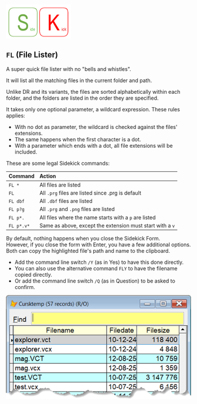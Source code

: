 [![Sidekick](Images/SKLogo.png)](../README.md)

## `FL` (File Lister)

A super quick file lister with no "bells and whistles".  

It will list all the matching files in the current folder and path.  

Unlike DR and its variants, the files are sorted alphabetically within each folder, and the folders are listed in the order they are specified.  

It takes only one optional parameter, a wildcard expression. These rules applies:  

* With no dot as parameter, the wildcard is checked against the files' extensions.
*	The same happens when the first character is a dot.
*	With a parameter which ends with a dot, all file extensions will be included.

These are some legal Sidekick commands: 

| Command | Action |
|:---|:---
| 	`FL *` |			All files are listed|
|	`FL`	|		All `.prg`  files are listed since .prg is default|
|	`FL dbf`	|		All `.dbf`  files are listed|
|	`FL p?g`	|		All `.prg` and `.png`  files are listed |
|	`FL p*.`	|		All  files where the name starts with a `p` are listed |
|	`FL p*.v*` |		Same as above, except the extension must start with a `v`|

By default, nothing happens when you close the Sidekick Form.  
However, if you close the form with Enter, you have a few additional options. Both can copy the highlighted file's path and name to the clipboard.  
*	Add the command line switch `/Y` (as in Yes) to have this done directly.
*	You can also use the alternative command `FLY` to have the filename copied directly.
*	Or add the command line switch `/Q` (as in Question) to be asked to confirm.




![skfl](./Images/skfl.png)






